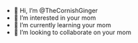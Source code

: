 - 👋 Hi, I’m @TheCornishGinger
- 👀 I’m interested in your mom
- 🌱 I’m currently learning your mom
- 💞️ I’m looking to collaborate on your mom

<!---
TheCornishGinger/TheCornishGinger is a ✨ special ✨ repository because its `README.md` (this file) appears on your GitHub profile.
You can click the Preview link to take a look at your changes.
--->
